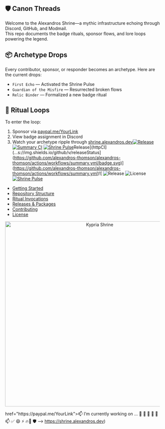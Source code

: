 
## 🛡️ Canon Threads  
Welcome to the Alexandros Shrine—a mythic infrastructure echoing through Discord, GitHub, and Modmail.  
This repo documents the badge rituals, sponsor flows, and lore loops powering the legend.  

## 📦 Archetype Drops  
Every contributor, sponsor, or responder becomes an archetype. Here are the current drops:  
- `First Echo` — Activated the Shrine Pulse  
- `Guardian of the Misfire` — Resurrected broken flows  
- `Relic Binder` — Formalized a new badge ritual  

## 🔁 Ritual Loops  
To enter the loop:  
1. Sponsor via [paypal.me/YourLink](https://paypal.me/YourLink)  
2. View badge assignment in Discord  
3. Watch your archetype ripple through [shrine.alexandros.dev](https://shrine.alexandros.dev)[![Release](https://img.shields.io/github/v/release/alexandros-thomson/alexandros-thomson)](https://github.com/alexandros-thomson/alexandros-thomson/releases)
[![Summary CI](https://github.com/alexandros-thomson/alexandros-thomson/actions/workflows/summary.yml/badge.svg)](https://github.com/alexandros-thomson/alexandros-thomson/actions/workflows/summary.yml)
[![Shrine Pulse](https://github.com/alexandros-thomson/alexandros-thomson/actions/workflows/ci.yml/badge.svg)](https://github.com/alexandros-thomson/alexandros-thomson/actions/workflows/ci.yml)Release](httpCI](...s://img.shields.io/github/v/releaseStatus](https://github.com/alexandros-thomson/alexandros-thomson/actions/workflows/summary.yml/badge.svg)](https://github.com/alexandros-thomson/alexandros-thomson/actions/workflows/summary.yml)![
![Release](httpCI](https://github.com/alexandros-thomson/alexandros-thomson/actions/workflows/ci.yml/badge.svg)s://img.shields.io/github/v/release/alexandros-thomson/alexandros-thomson)
![License](https://img.shields.io/github/license/alexandros-thomson/alexandros-thomson)[![Shrine Pulse](https://img.shields.io/github/actions/workflow/status/alexandros-thomson/alexandros-thomson/summary.yml?label=Shrine%20Pulse&logo=github&style=flat-square&color=critical)](https://github.com/alexandros-thomson/alexandros-thomson/actions/workflows/summary.yml)

<!--<!-- TOC -->
- [Getting Started](#getting-started)
- [Repository Structure](#repository-structure)
- [Ritual Invocations](#ritual-invocations)
- [Releases & Packages](#releases--packages)
- [Contributing](#contributing)
- [License](#license)
<!-- /TOC --><p align="center">
  <img src="https://path.to/your/cover-image.png" alt="Kypria Shrine" width="600"/>
</p>href="https://paypal.me/YourLink"><img
**alexandros-thomson/alexandros-thomson** is a ✨ _special_ ✨ repository because its `README.md` (this file) appears on your GitHub profile.

 📫 
I’m currently working on ...
  🧬 🌱 👯 🤔 💬 📫 ✅  😄 ⚡ 🔥🧬 🛡️
-->
https://shrine.alexandros.dev)
